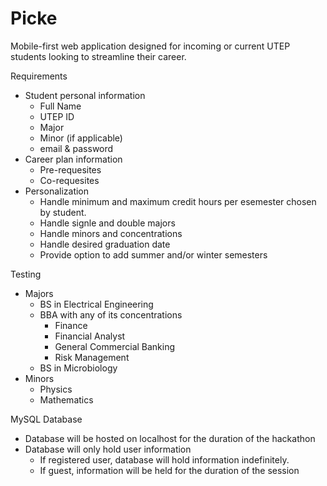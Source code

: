 # Picke
Mobile-first web application designed for incoming or current UTEP students looking to streamline their career.

Requirements
- Student personal information
	- Full Name
	- UTEP ID
	- Major
	- Minor (if applicable)
	- email & password
- Career plan information
	- Pre-requesites
	- Co-requesites
- Personalization
	- Handle minimum and maximum credit hours per esemester chosen by student.
	- Handle signle and double majors
	- Handle minors and concentrations
	- Handle desired graduation date
	- Provide option to add summer and/or winter semesters

Testing
- Majors
	- BS in Electrical Engineering
	- BBA with any of its concentrations
		- Finance
		- Financial Analyst
		- General Commercial Banking
		- Risk Management
	- BS in Microbiology
- Minors
	- Physics
	- Mathematics
	
MySQL Database
- Database will be hosted on localhost for the duration of the hackathon
- Database will only hold user information
	- If registered user, database will hold information indefinitely.
	- If guest, information will be held for the duration of the session
